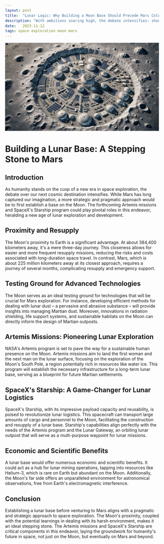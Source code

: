 ```yaml
---
layout: post
title:  "Lunar Logic: Why Building a Moon Base Should Precede Mars Colonization"
description: "With ambitions soaring high, the debate intensifies: should we prioritize a Moon base or head straight to colonize Mars? Let's delve into why the Moon should be our first stop."
date:   2023-11-12
tags: space exploration moon mars
---
```


![A sprawling city on the surface of the moon](/assets/moonbase.png)

# Building a Lunar Base: A Stepping Stone to Mars

## Introduction
As humanity stands on the cusp of a new era in space exploration, the debate over our next cosmic destination intensifies. While Mars has long captured our imagination, a more strategic and pragmatic approach would be to first establish a base on the Moon. The forthcoming Artemis missions and SpaceX's Starship program could play pivotal roles in this endeavor, heralding a new age of lunar exploration and development.

## Proximity and Resupply
The Moon's proximity to Earth is a significant advantage. At about 384,400 kilometers away, it's a mere three-day journey. This closeness allows for easier and more frequent resupply missions, reducing the risks and costs associated with long-duration space travel. In contrast, Mars, which is about 225 million kilometers away at its closest approach, requires a journey of several months, complicating resupply and emergency support.

## Testing Ground for Advanced Technologies
The Moon serves as an ideal testing ground for technologies that will be crucial for Mars exploration. For instance, developing efficient methods for dealing with lunar dust – a pervasive and abrasive substance – will provide insights into managing Martian dust. Moreover, innovations in radiation shielding, life support systems, and sustainable habitats on the Moon can directly inform the design of Martian outposts.

## Artemis Missions: Pioneering Lunar Exploration
NASA's Artemis program is set to pave the way for a sustainable human presence on the Moon. Artemis missions aim to land the first woman and the next man on the lunar surface, focusing on the exploration of the Moon's South Pole, a region potentially rich in resources like water ice. This program will establish the necessary infrastructure for a long-term lunar base, serving as a blueprint for future Martian settlements.

## SpaceX's Starship: A Game-Changer for Lunar Logistics
SpaceX's Starship, with its impressive payload capacity and reusability, is poised to revolutionize lunar logistics. This spacecraft can transport large amounts of cargo and personnel to the Moon, facilitating the construction and resupply of a lunar base. Starship's capabilities align perfectly with the needs of the Artemis program and the Lunar Gateway, an orbiting lunar outpost that will serve as a multi-purpose waypoint for lunar missions.

## Economic and Scientific Benefits
A lunar base would offer numerous economic and scientific benefits. It could act as a hub for lunar mining operations, tapping into resources like Helium-3, which is rare on Earth but abundant on the Moon. Additionally, the Moon's far side offers an unparalleled environment for astronomical observations, free from Earth's electromagnetic interference.

## Conclusion
Establishing a lunar base before venturing to Mars aligns with a pragmatic and strategic approach to space exploration. The Moon's proximity, coupled with the potential learnings in dealing with its harsh environment, makes it an ideal stepping stone. The Artemis missions and SpaceX's Starship are critical components in this endeavor, laying the groundwork for humanity's future in space, not just on the Moon, but eventually on Mars and beyond.
